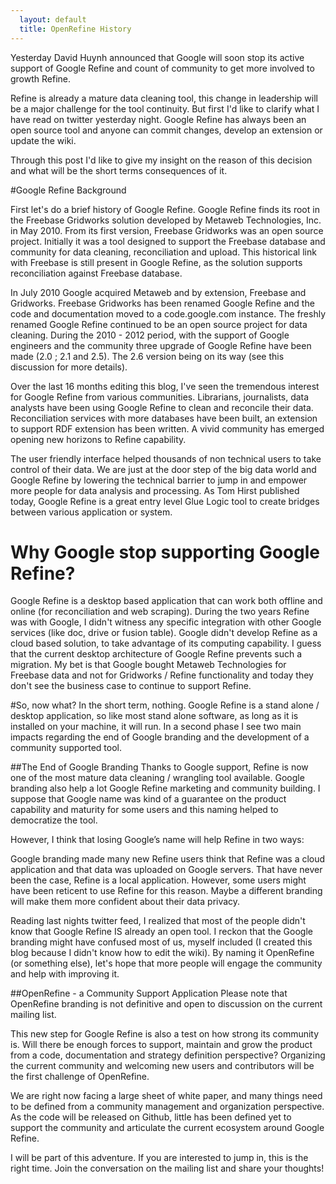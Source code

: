```yaml
---
  layout: default
  title: OpenRefine History
---
```


Yesterday David Huynh announced that Google will soon stop its active support of Google Refine and count of community to get more involved to growth Refine.

Refine is already a mature data cleaning tool, this change in leadership will be a major challenge for the tool continuity. But first I'd like to clarify what I have read on twitter yesterday night. Google Refine has always been an open source tool and anyone can commit changes, develop an extension or update the wiki. 

Through this post I'd like to give my insight on the reason of this decision and what will be the short terms consequences of it. 



#Google Refine Background

First let's do a brief history of Google Refine. Google Refine finds its root in the Freebase Gridworks solution developed by Metaweb Technologies, Inc. in May 2010. From its first version, Freebase Gridworks  was an open source project. Initially it was a tool designed to support the Freebase database and community for data cleaning, reconciliation and upload. This historical link with Freebase is still present in Google Refine, as the solution supports reconciliation against Freebase database.

In July 2010 Google acquired Metaweb and by extension, Freebase and Gridworks. Freebase Gridworks has been renamed Google Refine and the code and documentation moved to a code.google.com instance. The freshly renamed Google Refine continued to be an open source project for data cleaning. During the 2010 - 2012 period, with the support of Google engineers and the community three upgrade of Google Refine have been made (2.0 ; 2.1 and 2.5). The 2.6 version being on its way (see this discussion for more details).

Over the last 16 months editing this blog, I've seen the tremendous interest for Google Refine from various communities. Librarians, journalists, data analysts have been using Google Refine to clean and reconcile their data. Reconciliation services with more databases have been built,  an extension to support RDF extension has been written. A vivid community has emerged opening new horizons to Refine capability.

The user friendly interface helped thousands of non technical users to take control of their data. We are just at the door step of the big data world and Google Refine by lowering the technical barrier to jump in and empower more people for data analysis and processing. As Tom Hirst published today, Google Refine is a great entry level Glue Logic tool to create bridges between various application or system.


# Why Google stop supporting Google Refine?
 Google Refine is a desktop based application that can work both offline and online (for reconciliation and web scraping). During the two years Refine was with Google, I didn't witness any specific integration with other Google services (like doc, drive or fusion table). Google didn't develop Refine as a cloud based solution, to take advantage of its computing capability. I guess that the current desktop architecture of Google Refine prevents such a migration. My bet is that Google bought Metaweb Technologies for Freebase data and not for Gridworks / Refine functionality and today they don't see the business case to continue to support Refine.


#So, now what?
 In the short term, nothing. Google Refine is a stand alone / desktop application, so like most stand alone software, as long as it is installed on your machine, it will run. In a second phase I see two main impacts regarding the end of Google branding and the development of a community supported tool.


##The End of Google Branding
 Thanks to Google support, Refine is now one of the most mature data cleaning / wrangling tool available. Google branding also help a lot Google Refine marketing and community building.  I suppose that Google name was kind of a guarantee on the product capability and maturity for some users and this naming helped to democratize the tool.

However, I think that losing Google’s name will help Refine in two ways:

 Google branding made many new Refine users think that Refine was a cloud application and that data was uploaded on Google servers. That have never been the case, Refine is a local application. However, some users might have been reticent to use Refine for this reason. Maybe a different branding will make them more confident about their data privacy.

Reading last nights twitter feed, I realized that most of the people didn't know that Google Refine IS already an open tool. I reckon that the Google branding might have confused most of us, myself included (I created this blog because I didn't know how to edit the wiki). By naming it OpenRefine (or something else), let's hope that more people will engage the community and help with improving it.


##OpenRefine - a Community Support Application
 Please note that OpenRefine branding is not definitive and open to discussion on the current mailing list. 

This new step for Google Refine is also a test on how strong its community is. Will there be enough forces to support, maintain and grow the product from a code, documentation and strategy definition perspective? Organizing the current community and welcoming new users and contributors will be the first challenge of OpenRefine.

We are right now facing a large sheet of white paper, and many things need to be defined from a community management and organization perspective. As the code will be released on Github, little has been defined yet to support the community and articulate the current ecosystem around Google Refine.

I will be part of this adventure. If you are interested to jump in, this is the right time.
Join the conversation on the mailing list and share your thoughts!
